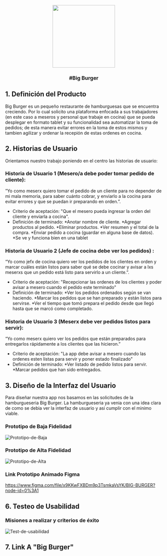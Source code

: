   <p align="center" width="50">
  <img align="center" width="200" src="https://github.com/nicolarabarca/Burger-Queen-/blob/master/src/assets/bigburger.jpg" />
  <h3 align="center" font size="6">  #Big Burger</h3>
</p>


## 1. Definición del Producto

Big Burger es un pequeño restaurante de hamburguesas que se encuentra creciendo. Por lo cual solicito una plataforma enfocada a sus trabajadores (en este caso a meseros y personal que trabaje en cocina) que se pueda desplegar en formato tablet y su funcionalidad sea automatizar la toma de pedidos; de esta manera evitar errores en la toma de estos mismos y tambien agilizar y ordenar la recepión de estas ordenes en cocina.




## 2. Historias de Usuario
Orientamos nuestro trabajo poniendo en el centro las historias de usuario: 


### Historia de Usuario 1 (Mesero/a debe poder tomar pedido de cliente):
 ”Yo como meserx quiero tomar el pedido de un cliente para no depender de mi mala memoria, para saber cuánto cobrar, y enviarlo a la cocina para evitar errores y que se puedan ir preparando en orden.”.
   - Criterio de aceptación: "Que el mesero pueda ingresar la orden del cliente y enviarla a cocina".
   - Definición de terminado: 
     *Anotar nombre de cliente.
     *Agregar productos al pedido.
     *Eliminar productos.
     *Ver resumen y el total de la compra.
     *Enviar pedido a cocina (guardar en alguna base de datos).
     *Se ve y funciona bien en una tablet



### Historia de Usuario 2 (Jefe de cocina debe ver los pedidos) :
“Yo como jefx de cocina quiero ver los pedidos de los clientes en orden y marcar cuáles están listos para saber qué se debe cocinar y avisar a lxs meserxs que un pedido está listo para servirlo a un cliente.”.
   - Criterio de aceptación: "Recepcionar las  ordenes de los clientes y poder avisar a mesero cuando  el pedido este terminado"
   - Definición de terminado: 
        *Ver los pedidos ordenados según se van haciendo.
        *Marcar los pedidos que se han preparado y están listos para servirse.
        *Ver el tiempo que tomó prepara el pedido desde que llegó hasta que se marcó como completado.

### Historia de Usuario 3 (Meserx debe ver pedidos listos para servir):
“Yo como meserx quiero ver los pedidos que están preparados para entregarlos rápidamente a los clientes que las hicieron.”
  - Criterio de aceptación: "La app debe avisar a  mesero cuando las ordenes esten listas para servir y poner estado finalizado"
  - Definición de terminado: 
    *Ver listado de pedido listos para servir.
    *Marcar pedidos que han sido entregados.

## 3. Diseño de la Interfaz del Usuario
Para diseñar nuestra app nos basamos en las solicitudes de la hamburgueseria Big Burger. La hamburgueseria ya venia con una idea clara de como se  debia  ver  la  interfaz  de  usuario y asi  cumplir con el minimo viable.


### Prototipo de Baja Fidelidad


![Prototipo-de-Baja]( https://github.com/nicolarabarca/Burger-Queen-/blob/master/src/assets/Prototipo%20Baja%20fidelidad.png)
### Prototipo de Alta Fidelidad


![Prototipo-de-Alta](https://github.com/nicolarabarca/Burger-Queen-/blob/master/src/assets/prototipo%20alta%20bq.png)

### Link Prototipo Animado Figma
https://www.figma.com/file/x9KKwFXBDm9p3TsmkaVsYK/BIG-BURGER?node-id=0%3A1

## 6. Testeo de Usabilidad 

### Misiones a realizar y criterios de éxito 

![Test-de-usabilidad](src/lib/assets/testusa.PNG)


## 7. Link A "Big Burger"

